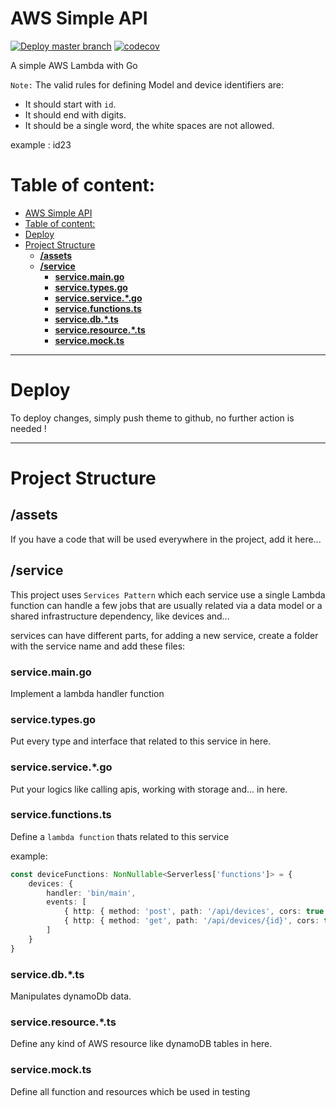
# AWS Simple API

[![Deploy master branch](https://github.com/alijany/simpleAPI/actions/workflows/deploy.yml/badge.svg)](https://github.com/alijany/simpleAPI/actions/workflows/deploy.yml)
[![codecov](https://codecov.io/gh/alijany/simpleAPI/branch/master/graph/badge.svg?token=I7SQ62E80I)](https://codecov.io/gh/alijany/simpleAPI)

A simple AWS Lambda with Go

``Note:`` The valid rules for defining Model and device identifiers are:
  -  It should start with `id`.
  -  It should end with digits.
  -  It should be a single word, the white spaces are not allowed.
  
example : id23

# Table of content:

- [AWS Simple API](#aws-simple-api)
- [Table of content:](#table-of-content)
- [Deploy](#deploy)
- [Project Structure](#project-structure)
  - [**/assets**](#assets)
  - [**/service**](#service)
    - [**service.main.go**](#servicemaingo)
    - [**service.types.go**](#servicetypesgo)
    - [**service.service.*.go**](#serviceservicego)
    - [**service.functions.ts**](#servicefunctionsts)
    - [**service.db.*.ts**](#servicedbts)
    - [**service.resource.*.ts**](#serviceresourcets)
    - [**service.mock.ts**](#servicemockts)

---

# Deploy

To deploy changes, simply push theme to github, no further action is needed !

---

# Project Structure

## **/assets**

If you have a code that will be used everywhere in the project, add it here...

## **/service**

This project uses `Services Pattern` which each service use a single Lambda function can handle a few jobs that are usually related via a data model or a shared infrastructure dependency, like devices and...

services can have different parts, for adding a new service, create a folder with the service name and add these files:

### **service.main.go**
Implement a lambda handler function 

### **service.types.go**
Put every type and interface that related to this service in here.

### **service.service.*.go**
Put your logics like calling apis, working with storage and... in here.

### **service.functions.ts**
Define a `lambda function` thats related to this service

example:

```typescript
const deviceFunctions: NonNullable<Serverless['functions']> = {
    devices: {
        handler: 'bin/main',
        events: [
            { http: { method: 'post', path: '/api/devices', cors: true } },
            { http: { method: 'get', path: '/api/devices/{id}', cors: true } },
        ]
    }
}
```

### **service.db.*.ts**
Manipulates dynamoDb data.

### **service.resource.*.ts**
Define any kind of AWS resource like dynamoDB tables in here.

### **service.mock.ts**
Define all function and resources which be used in testing